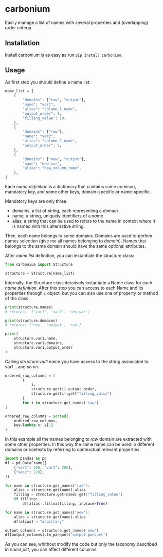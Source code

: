 # carbonium

Easily manage a list of names with several
properties and (overlapping) order criteria.

## Installation

Install carbonium is as easy as run 
```pip install carbonium```.

## Usage

As first step you should define a name list:

```python
name_list = [
    {
        "domains": ["raw", "output"],
        "name": "var1",
        "alias": "column_1_name",
        "output_order": 1,
        "filling_value": 10,
    },
    {
        "domains": ["raw"],
        "name": "var2",
        "alias": "column_2_name",
        "output_order": 2,
    },
    {
        "domains": ["new", "output"],
        "name": "new_var",
        "alias": "new_column_name",
    },
]
```

Each *name definition* is a dictionary that
contains some common, mandatory key, and some
other keys, domain-specific or name-specific.

Mandatory keys are only three:

- domains, a list of string, each representing a *domain*
- name, a string, uniquely identifiers of a *name*
- alias, a string that can be used to refers to
    the name in context where it is named with
    this alternative string.
    
Then, each name belongs to some domains. Domains
are used to perfom names selection (give me all
names belonging to *domain*). Names that belongs
to the same domain should have the same optional
attributes.

After *name list* definition, you can instantiate
the structure class:

```python
from carbonium import Structure

structure = Structure(name_list)
```

Internally, the Structure class iteratively instantiate a
Name class for each *name definition*. After this
step you can access to each Name and its properties
through ```c``` object, but you can also use one of
property or method of the class.

```python
print(structure.names)
# returns:  ['var1', 'var2', 'new_var']

print(structure.domains)
# returns: {'new', 'output', 'raw'}

print(
    structure.var1.name,
    structure.var1.domains,
    structure.var1.output_order
)
```

Calling *structure.var1.name* you have access to the
string associated to var1... and so on.

```python
ordered_raw_columns = [
        (
            i,
            structure.get(i).output_order,
            structure.get(i).get("filling_value")
        )
        for i in structure.get_names('raw')
]

ordered_raw_columns = sorted(
    ordered_raw_columns,
    key=lambda x: x[1]
)
```

In this example all the names belonging to *raw*
domain are extracted with some other properties.
In this way the same name can be used in different
domains or contexts by referring to contexctual
relevant properties.

```python
import pandas as pd
df = pd.DataFrame([
    {"var1": 100, "var2": 200},
    {"var2": 220},
])

for name in structure.get_names('raw'):
    alias = structure.get(name).alias
    filling = structure.get(name).get("filling_value")
    if filling:
        df[alias].fillna(filling, inplace=True)

for name in structure.get_names('new'):
    alias = structure.get(name).alias
    df[alias] = "arbitrary"    

output_columns = structure.get_names('new')
df[output_columns].to_parquet('output.parquet')
```

As you can see, whithout modify the code but only the
taxonomy described in *name_list*, you can affect
different columns.